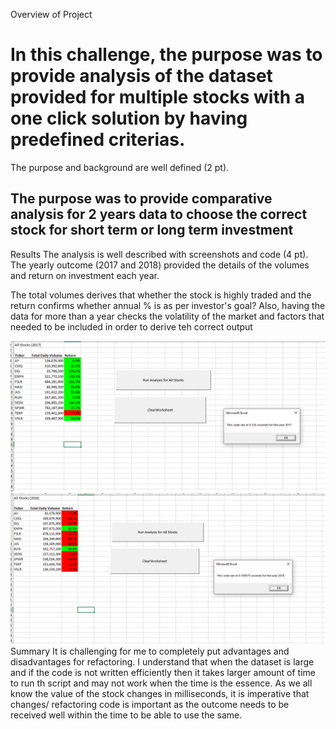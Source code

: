 Overview of Project

# In this challenge, the purpose was to provide analysis of the dataset provided for multiple stocks with a one click solution by having predefined criterias.

The purpose and background are well defined (2 pt).

## The purpose was to provide comparative analysis for 2 years data to choose the correct stock for short term or long term investment

Results
The analysis is well described with screenshots and code (4 pt).
The yearly outcome (2017 and 2018) provided the details of the volumes and return on investment each year. 

The total volumes derives that whether the stock is highly traded and the return confirms whether annual % is as per investor's goal?
Also, having the data for more than a year checks the volatility of the market and factors that needed to be included in order to derive teh correct output

![VBA_Challenge_2017](VBA_Challenge_2017.png)
![VBA_Challenge_2018](VBA_Challenge_2018.png)
Summary
It is challenging for me to completely put advantages and disadvantages for refactoring. 
I understand that when the dataset is large and if the code is not written efficiently then it takes larger amount of time to run th script and may not work when the time is the essence. 
As we all know the value of the stock changes in milliseconds, it is imperative that changes/ refactoring code is important as the outcome needs to be received well within the time to be able to use the same.
